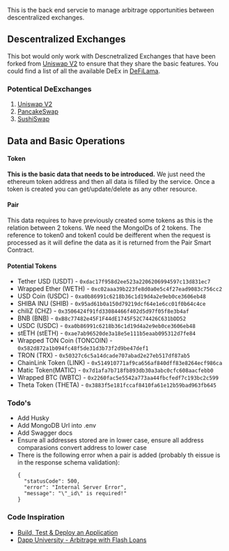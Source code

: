 This is the back end servcie to manage arbitrage opportunities between descentralized exchanges.

## Descentralized Exchanges

This bot would only work with Descnetralized Exchanges that have been forked from [Uniswap V2](https://docs.uniswap.org/) to ensure that they share the basic features. You could find a list of all the available DeEx in [DeFiLama](https://defillama.com/forks/Uniswap%20V2).

### Potentical DeExchanges

1. [Uniswap V2](https://docs.uniswap.org/)
2. [PancakeSwap](https://docs.pancakeswap.finance/)
3. [SushiSwap](https://www.sushi.com/)

## Data and Basic Operations

#### Token

**This is the basic data that needs to be introduced.** We just need the ethereum token address and then all data is filled by the service. Once a token is created you can get/update/delete as any other resource.

#### Pair

This data requires to have previously created some tokens as this is the relation between 2 tokens. We need the MongoIDs of 2 tokens. The reference to token0 and token1 could be deifferent when the request is processed as it will define the data as it is returned from the Pair Smart Contract.

#### Potential Tokens

- Tether USD (USDT) - `0xdac17f958d2ee523a2206206994597c13d831ec7`
- Wrapped Ether (WETH) - `0xc02aaa39b223fe8d0a0e5c4f27ead9083c756cc2`
- USD Coin (USDC) - `0xa0b86991c6218b36c1d19d4a2e9eb0ce3606eb48`
- SHIBA INU (SHIB) - `0x95ad61b0a150d79219dcf64e1e6cc01f0b64c4ce`
- chiliZ (CHZ) - `0x3506424f91fd33084466f402d5d97f05f8e3b4af`
- BNB (BNB) - `0xB8c77482e45F1F44dE1745F52C74426C631bDD52`
- USDC (USDC) - `0xa0b86991c6218b36c1d19d4a2e9eb0ce3606eb48`
- stETH (stETH) - `0xae7ab96520de3a18e5e111b5eaab095312d7fe84`
- Wrapped TON Coin (TONCOIN) - `0x582d872a1b094fc48f5de31d3b73f2d9be47def1`
- TRON (TRX) - `0x50327c6c5a14dcade707abad2e27eb517df87ab5`
- ChainLink Token (LINK) - `0x514910771af9ca656af840dff83e8264ecf986ca`
- Matic Token(MATIC) - `0x7d1afa7b718fb893db30a3abc0cfc608aacfebb0`
- Wrapped BTC (WBTC) - `0x2260fac5e5542a773aa44fbcfedf7c193bc2c599`
- Theta Token (THETA) - `0x3883f5e181fccaf8410fa61e12b59bad963fb645`

### Todo's

- Add Husky
- Add MongoDB Url into .env
- Add Swagger docs
- Ensure all addresses stored are in lower case, ensure all address comparasions convert address to lower case
- There is the following error when a pair is added (probably th eissue is in the response schema validation):
  ```
  {
    "statusCode": 500,
    "error": "Internal Server Error",
    "message": "\"_id\" is required!"
  }
  ```

### Code Inspiration

- [Build, Test & Deploy an Application](https://www.youtube.com/watch?v=8u3zQkLz9gQ&t=3712s)
- [Dapp University - Arbitrage with Flash Loans](https://www.youtube.com/watch?v=-OdefEgdu-I)
